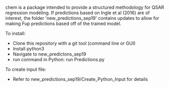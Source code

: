 chem is a package intended to provide a structured methodology for QSAR regression modeling.
If predictions based on Ingle et al (2016) are of interest, the folder 'new_predictions_sep19' contains updates to allow for making Fup predictions based off of the trained model. 

To install:
* Clone this repository with a git tool (command line or GUI)
* Install python3
* Navigate to new_predictons_sep19
* run command in Python: run Predictions.py

To create input file:
* Refer to new_predictions_sep19/Create_Python_Input for details    

	
